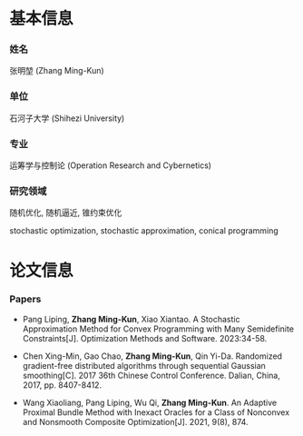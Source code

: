 
# 基本信息
### 姓名  
张明堃 (Zhang Ming-Kun)

### 单位 
石河子大学 (Shihezi University)

### 专业
运筹学与控制论 (Operation Research and Cybernetics)



### 研究领域
随机优化, 随机逼近, 锥约束优化 

stochastic optimization, stochastic approximation, conical programming

# 论文信息
### Papers

* Pang Liping, **Zhang Ming-Kun**, Xiao Xiantao. A Stochastic Approximation Method for Convex Programming with Many Semidefinite Constraints[J]. Optimization Methods and Software. 2023:34-58.

* Chen Xing-Min, Gao Chao, **Zhang Ming-Kun**, Qin Yi-Da. Randomized gradient-free distributed algorithms through sequential Gaussian smoothing[C].  2017 36th Chinese Control Conference.  Dalian, China, 2017, pp. 8407-8412.

* Wang Xiaoliang, Pang Liping, Wu Qi, **Zhang Ming-Kun**. An Adaptive Proximal Bundle Method with Inexact Oracles for a Class of Nonconvex and Nonsmooth Composite Optimization[J].  2021, 9(8), 874.
